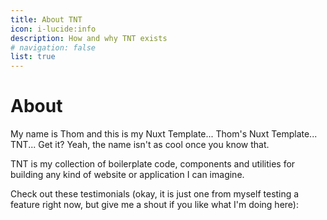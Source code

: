 ```yaml
---
title: About TNT
icon: i-lucide:info
description: How and why TNT exists
# navigation: false
list: true
---
```


# About

My name is Thom and this is my Nuxt Template... Thom's Nuxt Template... TNT... Get it? Yeah, the name isn't as cool once you know that.

TNT is my collection of boilerplate code, components and utilities for building any kind of website or application I can imagine.

Check out these testimonials (okay, it is just one from myself testing a feature right now, but give me a shout if you like what I'm doing here):
